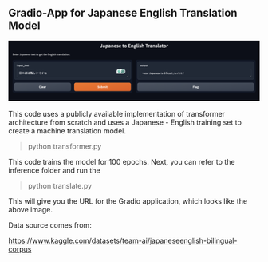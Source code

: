 ## Gradio-App for Japanese English Translation Model

![](nihongo_muzukashii.png)


This code uses a publicly available implementation of transformer architecture from scratch and uses a Japanese - English training set to create a machine translation model. 

> python transformer.py

This code trains the model for 100 epochs. Next, you can refer to the inference folder and run the

> python translate.py

This will give you the URL for the Gradio application, which looks like the above image.

Data source comes from:

https://www.kaggle.com/datasets/team-ai/japaneseenglish-bilingual-corpus
